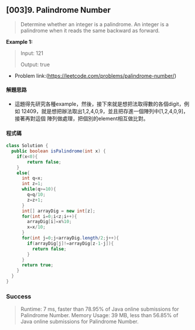 ## [003]9. Palindrome Number

> Determine whether an integer is a palindrome. An integer is a palindrome when it reads the same backward as forward.

**Example 1:**
> Input: 121 
>
> Output: true

- Problem link:(https://leetcode.com/problems/palindrome-number/)

#### 解題思路
- 這題得先研究各種example，然後，接下來就是想把法取得數的各個digit，例如 12409，就是想把辦法取出1,2,4,0,9，並且把存進一個陣列中[1,2,4,0,9]，接著再對這個 陣列做處理，把個別的element相互做比對。

#### 程式碼

```java
class Solution {
  public boolean isPalindrome(int x) {
    if(x<0){
        return false;
    } 
    else{
      int q=x;
      int z=1;
      while(q>=10){
        q=q/10;
        z=z+1; 
      }
      int[] arrayDig = new int[z];
      for(int i=0;i<z;i++){
        arrayDig[i]=x%10;
        x=x/10; 
      }
      for(int j=0;j<arrayDig.length/2;j++){ 
        if(arrayDig[j]!=arrayDig[z-1-j]){
          return false;
        }
      }
      return true;
    } 
  }
}
```

### Success

>Runtime: 7 ms, faster than 78.95% of Java online submissions for Palindrome Number. Memory Usage: 39 MB, less than 56.85% of Java online submissions for Palindrome Number.
